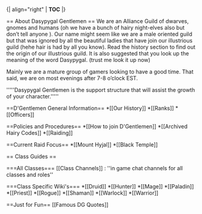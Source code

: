 {| align="right"
  | __TOC__
  |}

== About Dasypygal Gentlemen ==
We are an Alliance Guild of dwarves, gnomes and humans (oh we have a bunch of hairy night-elves also but don’t tell anyone  ). Our name might seem like we are a male oriented guild but that was ignored by all the beautiful ladies that have join our illustrious guild (hehe hair is had by all you know). Read the history section to find out the origin of our illustrious guild. It is also suggested that you look up the meaning of the word Dasypygal. (trust me look it up now)

Mainly we are a mature group of gamers looking to have a good time. That said, we are on most evenings after 7-8 o’clock EST. 

'''''Dasypygal Gentlemen is the support structure that will assist the growth of your character.'''''

==D'Gentlemen General Information==
*[[Our History]]
*[[Ranks]]
*[[Officers]]

==Policies and Procedures==
*[[How to join D'Gentlemen]]
*[[Archived Hairy Codes]]
*[[Raiding]]

==Current Raid Focus==
*[[Mount Hyjal]]
*[[Black Temple]]

== Class Guides ==

===All Classes===
[[Class Channels]] : ''in game chat channels for all classes and roles''


===Class Specific Wiki's===
*[[Druid]]
*[[Hunter]]
*[[Mage]]
*[[Paladin]]
*[[Priest]]
*[[Rogue]]
*[[Shaman]]
*[[Warlock]]
*[[Warrior]]


==Just for Fun==
[[Famous DG Quotes]]